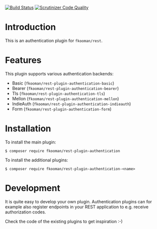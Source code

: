 [![Build Status](https://travis-ci.org/fkooman/php-lib-rest-plugin-authentication.svg)](https://travis-ci.org/fkooman/php-lib-rest-plugin-authentication)
[![Scrutinizer Code Quality](https://scrutinizer-ci.com/g/fkooman/php-lib-rest-plugin-authentication/badges/quality-score.png?b=master)](https://scrutinizer-ci.com/g/fkooman/php-lib-rest-plugin-authentication/?branch=master)

# Introduction
This is an authentication plugin for `fkooman/rest`.

# Features
This plugin supports various authentication backends:

* Basic (`fkooman/rest-plugin-authentication-basic`)
* Bearer (`fkooman/rest-plugin-authentication-bearer`)
* Tls (`fkooman/rest-plugin-authentication-tls`)
* Mellon (`fkooman/rest-plugin-authentication-mellon`)
* IndieAuth (`fkooman/rest-plugin-authentication-indieauth`)
* Form (`fkooman/rest-plugin-authentication-form`)

# Installation
To install the main plugin:

    $ composer require fkooman/rest-plugin-authentication

To install the additional plugins:

    $ composer require fkooman/rest-plugin-authentication-<name>

# Development
It is quite easy to develop your own plugin. Authentication plugins can for
example also register endpoints in your REST application to e.g. receive 
authorization codes.

Check the code of the existing plugins to get inspiration :-)
